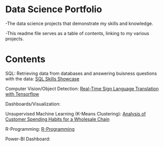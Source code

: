 # Data Science Portfolio
-The data science projects that demonstrate my skills and knowledge.

-This readme file serves as a table of contents, linking to my various projects.

# Contents
SQL: Retrieving data from databases and answering buisness questions with the data: [SQL Skills Showcase](https://github.com/Christopher-DSA/SQL-Project)

Computer Vision/Object Detection: [Real-Time Sign Language Translation with Tensorflow](https://github.com/Christopher-DSA/Sign-Language-Detection-Computer-Vision)

Dashboards/Visualization: 

Unsupervised Machine Learning (K-Means Clustering): [Analysis of Customer Spending Habits for a Wholesale Chain](https://github.com/Christopher-DSA/Unsupervised-Learning-Project)

R-Programming: [R-Programming](https://github.com/Christopher-DSA/R_Programming/tree/main)

Power-BI Dashboard: 
